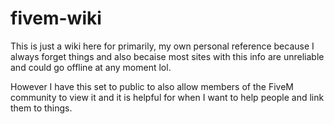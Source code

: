 # fivem-wiki
This is just a wiki here for primarily, my own personal reference because I always forget things and also becaise most sites with this info are unreliable and could go offline at any moment lol.

However I have this set to public to also allow members of the FiveM community to view it and it is helpful for when I want to help people and link them to things.
